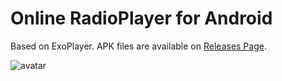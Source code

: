 # Online RadioPlayer for Android
Based on ExoPlayer. APK files are available on [Releases Page][1].

![avatar](https://raw.githubusercontent.com/cy8018/Resources/master/radio/snapshot/snapshot_android_radio_1.png)


[1]: https://github.com/cy8018/RadioPlayer.Android/releases "Releases"
